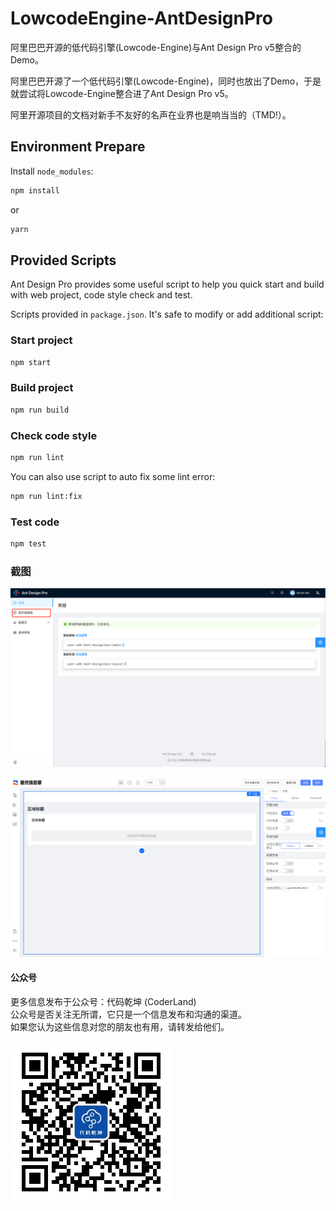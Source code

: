 # LowcodeEngine-AntDesignPro
阿里巴巴开源的低代码引擎(Lowcode-Engine)与Ant Design Pro v5整合的Demo。  

阿里巴巴开源了一个低代码引擎(Lowcode-Engine)，同时也放出了Demo，于是就尝试将Lowcode-Engine整合进了Ant Design Pro v5。  

阿里开源项目的文档对新手不友好的名声在业界也是响当当的（TMD!）。

## Environment Prepare

Install `node_modules`:

```bash
npm install
```

or

```bash
yarn
```

## Provided Scripts

Ant Design Pro provides some useful script to help you quick start and build with web project, code style check and test.

Scripts provided in `package.json`. It's safe to modify or add additional script:

### Start project

```bash
npm start
```

### Build project

```bash
npm run build
```

### Check code style

```bash
npm run lint
```

You can also use script to auto fix some lint error:

```bash
npm run lint:fix
```

### Test code

```bash
npm test
```

### 截图  

![Ant Design pro 控制台](https://github.com/hsg4ok/LowcodeEngine-AntDesignPro/blob/main/WX20220528-144059%402x.png)

![低代码编辑器](https://github.com/hsg4ok/LowcodeEngine-AntDesignPro/blob/main/WX20220528-144129@2x.png)

#### 公众号  
更多信息发布于公众号：代码乾坤 (CoderLand)  
公众号是否关注无所谓，它只是一个信息发布和沟通的渠道。  
如果您认为这些信息对您的朋友也有用，请转发给他们。  

![输入图片说明](https://github.com/hsg4ok/LowcodeEngine-AntDesignPro/blob/main/qrcode_for_gh_1786c96024eb_258.jpeg)
